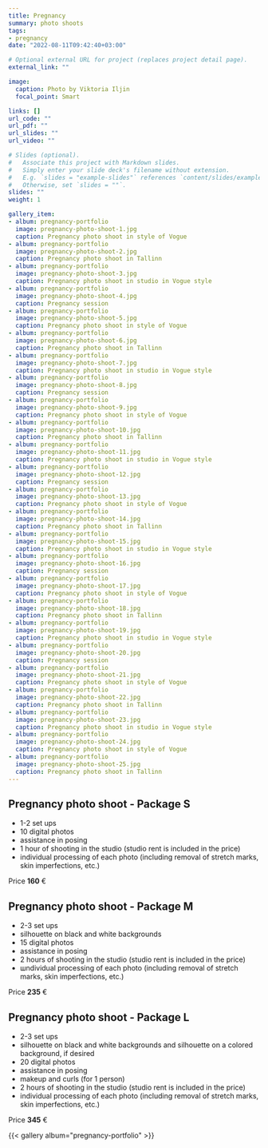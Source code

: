 ```yaml
---
title: Pregnancy 
summary: photo shoots
tags:
- pregnancy
date: "2022-08-11T09:42:40+03:00"

# Optional external URL for project (replaces project detail page).
external_link: ""

image:
  caption: Photo by Viktoria Iljin
  focal_point: Smart

links: []
url_code: ""
url_pdf: ""
url_slides: ""
url_video: ""

# Slides (optional).
#   Associate this project with Markdown slides.
#   Simply enter your slide deck's filename without extension.
#   E.g. `slides = "example-slides"` references `content/slides/example-slides.md`.
#   Otherwise, set `slides = ""`.
slides: ""
weight: 1

gallery_item:
- album: pregnancy-portfolio
  image: pregnancy-photo-shoot-1.jpg
  caption: Pregnancy photo shoot in style of Vogue 
- album: pregnancy-portfolio
  image: pregnancy-photo-shoot-2.jpg
  caption: Pregnancy photo shoot in Tallinn
- album: pregnancy-portfolio
  image: pregnancy-photo-shoot-3.jpg
  caption: Pregnancy photo shoot in studio in Vogue style
- album: pregnancy-portfolio
  image: pregnancy-photo-shoot-4.jpg
  caption: Pregnancy session
- album: pregnancy-portfolio
  image: pregnancy-photo-shoot-5.jpg
  caption: Pregnancy photo shoot in style of Vogue   
- album: pregnancy-portfolio
  image: pregnancy-photo-shoot-6.jpg
  caption: Pregnancy photo shoot in Tallinn
- album: pregnancy-portfolio
  image: pregnancy-photo-shoot-7.jpg
  caption: Pregnancy photo shoot in studio in Vogue style
- album: pregnancy-portfolio
  image: pregnancy-photo-shoot-8.jpg
  caption: Pregnancy session
- album: pregnancy-portfolio
  image: pregnancy-photo-shoot-9.jpg
  caption: Pregnancy photo shoot in style of Vogue 
- album: pregnancy-portfolio
  image: pregnancy-photo-shoot-10.jpg
  caption: Pregnancy photo shoot in Tallinn
- album: pregnancy-portfolio
  image: pregnancy-photo-shoot-11.jpg
  caption: Pregnancy photo shoot in studio in Vogue style
- album: pregnancy-portfolio
  image: pregnancy-photo-shoot-12.jpg
  caption: Pregnancy session
- album: pregnancy-portfolio
  image: pregnancy-photo-shoot-13.jpg
  caption: Pregnancy photo shoot in style of Vogue   
- album: pregnancy-portfolio
  image: pregnancy-photo-shoot-14.jpg
  caption: Pregnancy photo shoot in Tallinn
- album: pregnancy-portfolio
  image: pregnancy-photo-shoot-15.jpg
  caption: Pregnancy photo shoot in studio in Vogue style
- album: pregnancy-portfolio
  image: pregnancy-photo-shoot-16.jpg
  caption: Pregnancy session
- album: pregnancy-portfolio
  image: pregnancy-photo-shoot-17.jpg
  caption: Pregnancy photo shoot in style of Vogue 
- album: pregnancy-portfolio
  image: pregnancy-photo-shoot-18.jpg
  caption: Pregnancy photo shoot in Tallinn
- album: pregnancy-portfolio
  image: pregnancy-photo-shoot-19.jpg
  caption: Pregnancy photo shoot in studio in Vogue style
- album: pregnancy-portfolio
  image: pregnancy-photo-shoot-20.jpg
  caption: Pregnancy session
- album: pregnancy-portfolio
  image: pregnancy-photo-shoot-21.jpg
  caption: Pregnancy photo shoot in style of Vogue   
- album: pregnancy-portfolio
  image: pregnancy-photo-shoot-22.jpg
  caption: Pregnancy photo shoot in Tallinn
- album: pregnancy-portfolio
  image: pregnancy-photo-shoot-23.jpg
  caption: Pregnancy photo shoot in studio in Vogue style
- album: pregnancy-portfolio
  image: pregnancy-photo-shoot-24.jpg
  caption: Pregnancy photo shoot in style of Vogue 
- album: pregnancy-portfolio
  image: pregnancy-photo-shoot-25.jpg
  caption: Pregnancy photo shoot in Tallinn
---
```

## Pregnancy photo shoot - Package S

* 1-2 set ups
* 10 digital photos 
* assistance in posing
* 1 hour of shooting in the studio (studio rent is included in the price)
* individual processing of each photo (including removal of stretch marks, skin imperfections, etc.)

Price **160** €

## Pregnancy photo shoot - Package M

* 2-3 set ups
* silhouette on black and white backgrounds
* 15 digital photos 
* assistance in posing
* 2 hours of shooting in the studio (studio rent is included in the price)
* шndividual processing of each photo (including removal of stretch marks, skin imperfections, etc.)

Price **235** €

## Pregnancy photo shoot - Package L

* 2-3 set ups
* silhouette on black and white backgrounds and silhouette on a colored background, if desired
* 20 digital photos 
* assistance in posing
* makeup and curls (for 1 person)
* 2 hours of shooting in the studio (studio rent is included in the price)
* individual processing of each photo (including removal of stretch marks, skin imperfections, etc.)

Price **345** €

{{< gallery album="pregnancy-portfolio" >}}